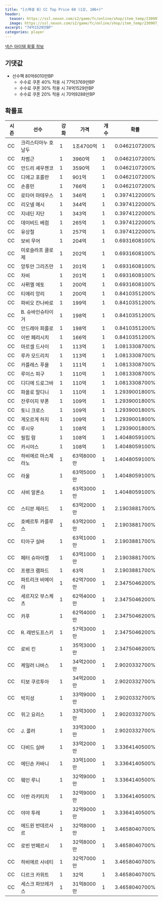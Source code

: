 ```yaml
---
title: "[스페셜 B] CC Top Price 60 (1강, 106+)"
header:
  teaser: https://ssl.nexon.com/s2/game/fc/online/shop/item_temp/230907_special_b9244v59dhjj15/200233086_s.png
  image: https://ssl.nexon.com/s2/game/fc/online/shop/item_temp/230907_special_b9244v59dhjj15/200233086_s.png
excerpt: "74억1529만BP"
categories: player
---
```

[넥슨 아이템 확률 정보](http://iteminfo.nexon.com/probability/fco?sn=7429)

## 기댓값
- 선수팩 80억6010만BP
  - 수수료 쿠폰 40% 적용 시 77억3769만BP
  - 수수료 쿠폰 30% 적용 시 74억1529만BP
  - 수수료 쿠폰 20% 적용 시 70억9288만BP


## 확률표

|시즌|선수|강화|가격|개수|확률|
|---|---|---|---|---|---|
|CC|크리스티아누 호날두|1|1조4700억|1|0.0462107200%|
|CC|차범근|1|3960억|1|0.0462107200%|
|CC|안드리 셰우첸코|1|3590억|1|0.0462107200%|
|CC|디에고 포를란|1|901억|1|0.0462107200%|
|CC|손흥민|1|766억|1|0.0462107200%|
|CC|로타어 마테우스|1|346억|1|0.3974122000%|
|CC|리오넬 메시|1|344억|1|0.3974122000%|
|CC|지네딘 지단|1|343억|1|0.3974122000%|
|CC|데이비드 베컴|1|265억|1|0.3974122000%|
|CC|유상철|1|257억|1|0.3974122000%|
|CC|보비 무어|1|204억|1|0.6931608100%|
|CC|미로슬라프 클로제|1|202억|1|0.6931608100%|
|CC|앙투안 그리즈만|1|201억|1|0.6931608100%|
|CC|차비|1|201억|1|0.6931608100%|
|CC|사뮈엘 에토|1|200억|1|0.6931608100%|
|CC|티에리 앙리|1|200억|1|0.8410351200%|
|CC|파비오 칸나바로|1|199억|1|0.8410351200%|
|CC|B. 슈바인슈타이거|1|198억|1|0.8410351200%|
|CC|안드레아 피를로|1|198억|1|0.8410351200%|
|CC|이반 페리시치|1|166억|1|0.8410351200%|
|CC|마르셀 드사이|1|113억|1|1.0813308700%|
|CC|루카 모드리치|1|113억|1|1.0813308700%|
|CC|카를레스 푸욜|1|111억|1|1.0813308700%|
|CC|루이스 피구|1|110억|1|1.0813308700%|
|CC|디디에 드로그바|1|110억|1|1.0813308700%|
|CC|파올로 말디니|1|110억|1|1.2939001800%|
|CC|잔루이지 부폰|1|109억|1|1.2939001800%|
|CC|토니 크로스|1|109억|1|1.2939001800%|
|CC|게오르게 하지|1|109억|1|1.2939001800%|
|CC|루시우|1|108억|1|1.2939001800%|
|CC|필립 람|1|108억|1|1.4048059100%|
|CC|카시야스|1|108억|1|1.4048059100%|
|CC|하비에르 마스체라노|1|63억8000만|1|1.4048059100%|
|CC|라울|1|63억5000만|1|1.4048059100%|
|CC|샤비 알론소|1|63억3000만|1|1.4048059100%|
|CC|스티븐 제라드|1|63억2000만|1|2.1903881700%|
|CC|호베르투 카를루스|1|63억2000만|1|2.1903881700%|
|CC|티아구 실바|1|63억1000만|1|2.1903881700%|
|CC|페터 슈마이켈|1|63억1000만|1|2.1903881700%|
|CC|프랭크 램파드|1|63억|1|2.1903881700%|
|CC|파트리크 비에이라|1|62억7000만|1|2.3475046200%|
|CC|세르지오 부스케츠|1|62억4000만|1|2.3475046200%|
|CC|카푸|1|62억4000만|1|2.3475046200%|
|CC|R. 레반도프스키|1|57억3000만|1|2.3475046200%|
|CC|로비 킨|1|35억3000만|1|2.3475046200%|
|CC|케일러 나바스|1|34억2000만|1|2.9020332700%|
|CC|티보 쿠르투아|1|34억2000만|1|2.9020332700%|
|CC|박지성|1|33억9000만|1|2.9020332700%|
|CC|위고 요리스|1|33억3000만|1|2.9020332700%|
|CC|J. 콜러|1|33억3000만|1|2.9020332700%|
|CC|다비드 실바|1|33억2000만|1|3.3364140500%|
|CC|에딘손 카바니|1|33억1000만|1|3.3364140500%|
|CC|웨인 루니|1|32억9000만|1|3.3364140500%|
|CC|이반 라키티치|1|32억9000만|1|3.3364140500%|
|CC|야야 투레|1|32억9000만|1|3.3364140500%|
|CC|에드윈 반데르사르|1|32억8000만|1|3.4658040700%|
|CC|로빈 반페르시|1|32억8000만|1|3.4658040700%|
|CC|하비에르 사네티|1|32억7000만|1|3.4658040700%|
|CC|디르크 카위트|1|32억|1|3.4658040700%|
|CC|세스크 파브레가스|1|31억8000만|1|3.4658040700%|

